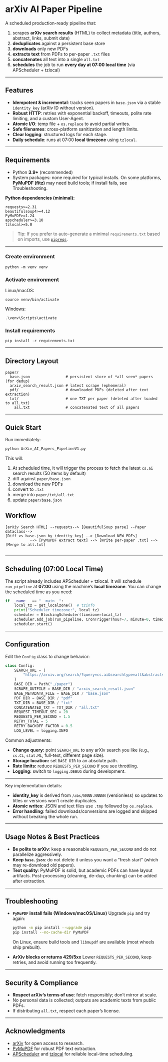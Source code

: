 # arXiv AI Paper Pipeline

A scheduled production-ready pipeline that:

1. scrapes **arXiv search results** (HTML) to collect metadata (title, authors, abstract, links, submit date)
2. **deduplicates** against a persistent base store
3. **downloads** only new PDFs
4. **extracts text** from PDFs to per-paper `.txt` files
5. **concatenates** all text into a single `all.txt`
6. **schedules** the job to run **every day at 07:00 local time** (via APScheduler + tzlocal)

---

## Features

* **Idempotent & incremental**: tracks seen papers in `base.json` via a stable `identity_key` (arXiv ID without version).
* **Robust HTTP**: retries with exponential backoff, timeouts, polite rate limiting, and a custom User-Agent.
* **Atomic I/O**: temp file + `os.replace` to avoid partial writes.
* **Safe filenames**: cross-platform sanitization and length limits.
* **Clear logging**: structured logs for each stage.
* **Daily schedule**: runs at 07:00 **local timezone** using `tzlocal`.

---

## Requirements

* Python **3.9+** (recommended)
* System packages: none required for typical installs.
  On some platforms, **PyMuPDF (fitz)** may need build tools; if install fails, see Troubleshooting.

**Python dependencies (minimal):**

```
requests>=2.31
beautifulsoup4>=4.12
PyMuPDF>=1.24
apscheduler>=3.10
tzlocal>=5.0
```

> Tip: If you prefer to auto-generate a minimal `requirements.txt` based on imports, use [`pipreqs`](https://github.com/bndr/pipreqs).

---

### Create environment

```
python -m venv venv
```

### Activate environment

Linux/macOS:
```
source venv/bin/activate
```

Windows: 
```
.\venv\Scripts\activate
```

### Install requirements

```
pip install -r requirements.txt
```

---

## Directory Layout

```
paper/
  base.json                # persistent store of *all seen* papers (for dedup)
  arxiv_search_result.json # latest scrape (ephemeral)
  pdf/                     # downloaded PDFs (deleted after text extraction)
  txt/                     # one TXT per paper (deleted after loaded to all.txt)
    all.txt                # concatenated text of all papers
```

---

## Quick Start

Run immediately:

```bash
python ArXiv_AI_Papers_PipelineV1.py
```

This will:

1. At scheduled time, it will trigger the process to fetch the latest `cs.ai` search results (50 items by default)
2. diff against `paper/base.json`
3. download the new PDFs
4. convert to `.txt`
5. merge into `paper/txt/all.txt`
6. update `paper/base.json`

## Workflow

```
[arXiv Search HTML] --requests--> [BeautifulSoup parse] --Paper dataclass-->
[Diff vs base.json by identity_key] --> [Download NEW PDFs]
           --> [PyMuPDF extract text] --> [Write per-paper .txt] --> [Merge to all.txt]
                                          
```

---

## Scheduling (07:00 Local Time)

The script already includes APScheduler + tzlocal. It will schedule `run_pipeline` at **07:00** using the machine’s **local timezone**. You can change the scheduled time as you need:

```python
if __name__ == "__main__":
    local_tz = get_localzone()  # tzinfo
    print("Scheduler timezone:", local_tz)
    scheduler = BlockingScheduler(timezone=local_tz)
    scheduler.add_job(run_pipeline, CronTrigger(hour=7, minute=0, timezone=local_tz))
    scheduler.start()
```

---

## Configuration

Edit the `Config` class to change behavior:

```python
class Config:
    SEARCH_URL = (
        "https://arxiv.org/search/?query=cs.ai&searchtype=all&abstracts=show&order=-announced_date_first&size=50"
    )
    BASE_DIR = Path("./paper")
    SCRAPE_OUTFILE = BASE_DIR / "arxiv_search_result.json"
    BASE_METADATA_FILE = BASE_DIR / "base.json"
    PDF_DIR = BASE_DIR / "pdf"
    TXT_DIR = BASE_DIR / "txt"
    CONCATENATED_TXT = TXT_DIR / "all.txt"
    REQUEST_TIMEOUT_SEC = 20
    REQUESTS_PER_SECOND = 1.5
    RETRY_TOTAL = 5
    RETRY_BACKOFF_FACTOR = 0.5
    LOG_LEVEL = logging.INFO
```

Common adjustments:

* **Change query:** point `SEARCH_URL` to any arXiv search you like (e.g., `cs.CL`, `stat.ML`, full-text, different page size).
* **Storage location:** set `BASE_DIR` to an absolute path.
* **Rate limits:** reduce `REQUESTS_PER_SECOND` if you see throttling.
* **Logging:** switch to `logging.DEBUG` during development.

---

Key implementation details:

* **identity\_key** is derived from `/abs/NNNN.NNNNN` (versionless) so updates to titles or versions won’t create duplicates.
* **Atomic writes**: JSON and text files use `.tmp` followed by `os.replace`.
* **Error handling**: failed downloads/conversions are logged and skipped without breaking the whole run.

---

## Usage Notes & Best Practices

* **Be polite to arXiv**: keep a reasonable `REQUESTS_PER_SECOND` and do not parallelize aggressively.
* **Keep `base.json`**: do not delete it unless you want a “fresh start” (which may re-download old papers).
* **Text quality**: PyMuPDF is solid, but academic PDFs can have layout artifacts. Post-processing (cleaning, de-dup, chunking) can be added after extraction.

---

## Troubleshooting

* **`PyMuPDF` install fails (Windows/macOS/Linux)**
  Upgrade `pip` and try again:

  ```bash
  python -m pip install --upgrade pip
  pip install --no-cache-dir PyMuPDF
  ```

  On Linux, ensure build tools and `libmupdf` are available (most wheels ship prebuilt).

* **ArXiv blocks or returns 429/5xx**
  Lower `REQUESTS_PER_SECOND`, keep retries, and avoid running too frequently.

---

## Security & Compliance

* **Respect arXiv’s terms of use**: fetch responsibly; don’t mirror at scale.
* No personal data is collected; outputs are academic texts from public PDFs.
* If distributing `all.txt`, respect each paper’s license.

---

## Acknowledgments

* [arXiv](https://arxiv.org/) for open access to research.
* [PyMuPDF](https://pymupdf.readthedocs.io/) for robust PDF text extraction.
* [APScheduler](https://apscheduler.readthedocs.io/) and [tzlocal](https://github.com/regebro/tzlocal) for reliable local-time scheduling.
